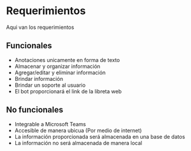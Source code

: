 # Requerimientos
Aqui van los requerimientos


## Funcionales
-	Anotaciones unicamente en forma de texto
- Almacenar y organizar información
- Agregar/editar y eliminar información
- Brindar información
- Brindar un soporte al usuario 
- El bot proporcionará el link de la libreta web
## No funcionales
-	Integrable a Microsoft Teams
-	Accesible de manera ubicua (Por medio de internet)
- La información proporcionada será almacenada en una base de datos
- La información no será almacenada de manera local 
